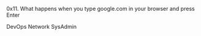 0x11. What happens when you type google.com in your browser and press Enter

DevOps
Network
SysAdmin
